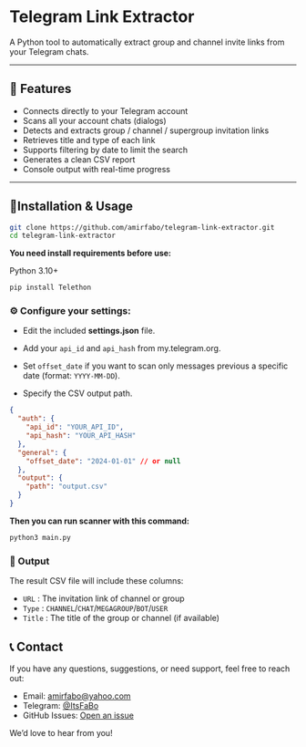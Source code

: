 # Telegram Link Extractor

A Python tool to automatically extract group and channel invite links from your Telegram chats.  

---

## 🚀 Features

- Connects directly to your Telegram account
- Scans all your account chats (dialogs)
- Detects and extracts group / channel / supergroup invitation links
- Retrieves title and type of each link
- Supports filtering by date to limit the search
- Generates a clean CSV report
- Console output with real-time progress

---

## 📍Installation & Usage


```bash
git clone https://github.com/amirfabo/telegram-link-extractor.git
cd telegram-link-extractor
```

**You need install requirements before use:**

Python 3.10+

```bash
pip install Telethon
```

### ⚙️ Configure your settings:

- Edit the included **settings.json** file.

- Add your `api_id` and `api_hash` from my.telegram.org.

- Set `offset_date` if you want to scan only messages previous a specific date (format: ```YYYY-MM-DD```).

- Specify the CSV output path.

```json
{
  "auth": {
    "api_id": "YOUR_API_ID",
    "api_hash": "YOUR_API_HASH"
  },
  "general": {
    "offset_date": "2024-01-01" // or null
  },
  "output": {
    "path": "output.csv"
  }
}
```

**Then you can run scanner with this command:**

```bash
python3 main.py
```

### 📄 Output

The result CSV file will include these columns:

- `URL` : The invitation link of channel or group 
- `Type` : `CHANNEL`/`CHAT`/`MEGAGROUP`/`BOT`/`USER`
- `Title` : The title of the group or channel (if available)

## 📞 Contact

If you have any questions, suggestions, or need support, feel free to reach out:

- Email: [amirfabo@yahoo.com](mailto:amirfabo@yahoo.com)
- Telegram: [@ItsFaBo](https://t.me/ItsFaBo)
- GitHub Issues: [Open an issue](https://github.com/YourUsername/telegram-link-extractor/issues)

We’d love to hear from you!